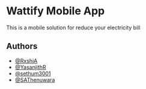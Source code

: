 
# Wattify Mobile App

This is a mobile solution for reduce your electricity bill

## Authors

- [@RxshiA](https://github.com/RxshiA)
- [@YasanjithR](https://github.com/YasanjithR)
- [@sethum3001](https://github.com/sethum3001)
- [@SAThenuwara](https://github.com/SAThenuwara)

